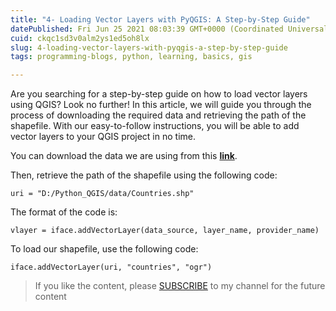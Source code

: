 ```yaml
---
title: "4- Loading Vector Layers with PyQGIS: A Step-by-Step Guide"
datePublished: Fri Jun 25 2021 08:03:39 GMT+0000 (Coordinated Universal Time)
cuid: ckqc1sd3v0alm2ys1ed5oh8lx
slug: 4-loading-vector-layers-with-pyqgis-a-step-by-step-guide
tags: programming-blogs, python, learning, basics, gis

---
```


Are you searching for a step-by-step guide on how to load vector layers using QGIS? Look no further! In this article, we will guide you through the process of downloading the required data and retrieving the path of the shapefile. With our easy-to-follow instructions, you will be able to add vector layers to your QGIS project in no time.

You can download the data we are using from this [**link**](https://github.com/Azad77/Python_qgis/blob/main/Data/Countries.zip).

Then, retrieve the path of the shapefile using the following code:

```plaintext
uri = "D:/Python_QGIS/data/Countries.shp"
```

The format of the code is:

```plaintext
vlayer = iface.addVectorLayer(data_source, layer_name, provider_name)
```

To load our shapefile, use the following code:

```plaintext
iface.addVectorLayer(uri, "countries", "ogr")
```

> If you like the content, please [SUBSCRIBE](https://www.youtube.com/channel/UCpbWlHEqBSnJb6i4UemXQpA?sub_confirmation=1) to my channel for the future content